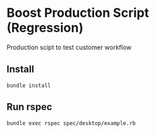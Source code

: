 # Boost Production Script (Regression)
Production scipt to test customer workflow

## Install
```
bundle install

```

## Run rspec

`bundle exec rspec spec/desktop/example.rb`
